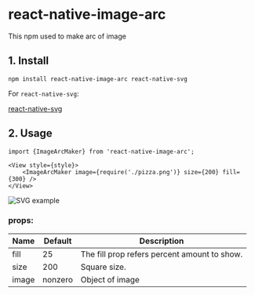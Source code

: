 # react-native-image-arc

This npm used to make arc of image

## 1. Install

```npm install react-native-image-arc react-native-svg```

For ```react-native-svg```:

[react-native-svg](https://github.com/react-native-community/react-native-svg)

## 2. Usage

```
import {ImageArcMaker} from 'react-native-image-arc';

<View style={style}>
	<ImageArcMaker image={require('./pizza.png')} size={200} fill={300} />
</View>
```

![SVG example](https://raw.githubusercontent.com/vikrambiwal/react-native-image-arc/master/SVG_example.png)


### props:

| Name  | Default | Description                                  |
| ----- | ------- | -------------------------------------------- |
| fill  | 25      | The fill prop refers percent amount to show. |
| size  | 200     | Square size.                                 |
| image | nonzero | Object of image                              |